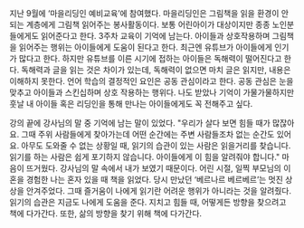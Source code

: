 

지난 9월에 ‘마을리딩인 예비교육’에 참여했다. 마을리딩인은 그림책을 읽을 환경이 안 되는 계층에게 그림책 읽어주는 봉사활동이다. 보통 어린아이가 대상이지만 종종 노인분들에게도 읽어준다고 한다. 3주차 교육이 기억에 남는다. 아이들과 상호작용하며 그림책을 읽어주는 행위는 아이들에게 도움이 된다고 한다. 최근엔 유튜브가 아이들에게 인기가 많다고 한다. 하지만 유튜브를 이른 시기에 접하는 아이들은 독해력이 떨어진다고 한다. 독해력과 글을 읽는 것은 차이가 있는데, 독해력이 없으면 마치 글은 읽지만, 내용은 이해하지 못한다.
언어 학습의 결정적인 요인은 공동 관심이라고 한다. 공동 관심은 눈을 맞추고 아이들과 스킨십하며 상호 작용하는 행위다. 나도 받았나 기억이 가물가물하지만 훗날 내 아이들 혹은 리딩인을 통해 만나는 아이들에게도 꼭 전해주고 싶다. 

강의 끝에 강사님의 말 중 기억에 남는 말이 있었다. "우리가 살다 보면 힘들 때가 많잖아요. 그때 주위 사람들에게 찾아가는데 어떤 순간에는 주변 사람들조차 없는 순간도 있어요. 아무도 도와줄 수 없는 상황일 때, 읽기의 습관이 있는 사람은 읽을거리를 찾습니다. 읽기를 하는 사람은 쉽게 포기하지 않습니다. 아이들에게 이 힘을 알려줘야 합니다." 
마음이 뜨거웠다. 강사님의 말 속에서 내가 보였기 때문이다. 어린 시절, 일찍 부모님의 이혼을 경험한 나는 혼자 있을 때 책을 읽었다. 당시 만났던 ‘베르나르 베르베르’는 멋진 상상을 안겨주었다. 그때 즐거움이 나에게 읽기란 어려운 행위가 아니라는 것을 알려줬다. 
읽기의 습관은 지금도 나에게 도움을 준다. 지치고 힘들 때, 어떻게든 방향을 찾으려고 책에 다가간다. 또한, 삶의 방향을 찾기 위해 책에 다가간다. 

